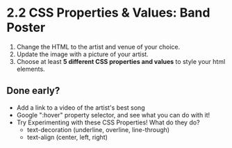  

# 2.2 CSS Properties & Values: Band Poster

1. Change the HTML to the artist and venue of your choice.
2. Update the image with a picture of your artist.
3. Choose at least **5 different CSS properties and values** to style your html elements.

## Done early?

- Add a link to a video of the artist's best song
- Google ":hover" property selector, and see what you can do with it!
- Try Experimenting with these CSS Properties! What do they do?
    - text-decoration (underline, overline, line-through)
    - text-align (center, left, right)


 